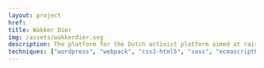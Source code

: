 ```yaml
---
layout: project
href:
title: Wakker Dier
img: /assets/wakkerdier.svg
description: The platform for the Dutch activist platform aimed at raising awareness about the wellbeing of animals.
techniques: ["wordpress", "webpack", "css3-html5", "sass", "ecmascript6", "atomic"]
---
```

